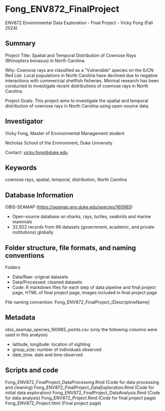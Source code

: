 # Fong_ENV872_FinalProject
ENV872 Environmental Data Exploration - Final Project - Vicky Fong (Fall 2024)

## Summary
Project Title: Spatial and Temporal Distribution of Cownose Rays (Rhinoptera bonasus) in North Carolina

Why: Cownose rays are classified as a "Vulnerable" species on the IUCN Red List. Local populations in North Carolina have declined due to negative interactions with commericial shellfish fisheries. Minimal research has been conducted to investigate recent distributions of cownose rays in North Carolina.

Project Goals: This project aims to investigate the spatial and temporal distribution of cownose rays in North Carolina using open-source data.

## Investigator
Vicky Fong, Master of Environmental Management student

Nicholas School of the Environment, Duke University

Contact: vicky.fong@duke.edu

## Keywords
cownose rays, spatial, temporal, distribution, North Carolina

## Database Information
OBIS-SEAMAP (https://seamap.env.duke.edu/species/160985)
- Open-source database on sharks, rays, turtles, seabirds and marine mammals 
- 32,922 records from 66 datasets (government, academic, and private institutions) globally

## Folder structure, file formats, and naming conventions
Folders
- Data/Raw: original datasets
- Data/Processed: cleaned datasets
- Code: R markdown files for each step of data pipeline and final project page, HTML of final project page, images included in final project page

File naming convention: Fong_ENV872_FinalProject_[DescriptiveName]

## Metadata
obis_seamap_species_160985_points.csv (only the following columns were used in this analysis)
- latitude, longitude: location of sighting
- group_size: number of individuals observed
- date_time: date and time observed


## Scripts and code
Fong_ENV872_FinalProject_DataProcessing.Rmd (Code for data processing and cleaning)
Fong_ENV872_FinalProject_DataExploration.Rmd (Code for initial data exploration)
Fong_ENV872_FinalProject_DataAnalysis.Rmd (Code for data analysis)
Fong_ENV872_Project.Rmd (Code for final project page)
Fong_ENV872_Project.html (Final project page)
